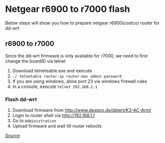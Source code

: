 # Netgear r6900 to r7000 flash

Below steps will show you how to prepare netgear r6900(costco) router for dd-wrt

## r6900 to r7000
Since the dd-wrt firmware is only available for r7000, we need to first change the boardID via telnet

1. Download telneteable.exe and execute
2. `./ telnetable router-ip router-mac admin password`
3. If you are using windows, allow port 23 via windows firewall rules
4. In a console, execute `telnet 192.168.1.1`

### Flash dd-wrt
1. Download firmware from  http://www.desipro.de/ddwrt/K3-AC-Arm/
2. Login to router shell via http://192.168.1.1
3. Go to `Administration`
4. Upload firmware and wait till router reboots

[Source](https://www.dd-wrt.com/phpBB2/viewtopic.php?t=301328&postdays=0&postorder=asc&start=0)
